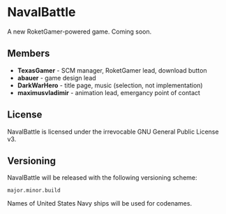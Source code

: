 NavalBattle
==========

A new RoketGamer-powered game. Coming soon.

## Members
* **TexasGamer** - SCM manager, RoketGamer lead, download button
* **abauer** - game design lead
* **DarkWarHero** - title page, music (selection, not implementation)
* **maximusvladimir** - animation lead, emergancy point of contact

## License
NavalBattle is licensed under the irrevocable GNU General Public License v3.

## Versioning
NavalBattle will be released with the following versioning scheme:
    
    major.minor.build

Names of United States Navy ships will be used for codenames.